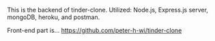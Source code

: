 This is the backend of tinder-clone.
Utilized: Node.js, Express.js server, mongoDB, heroku, and postman.

Front-end part is...
https://github.com/peter-h-wi/tinder-clone
